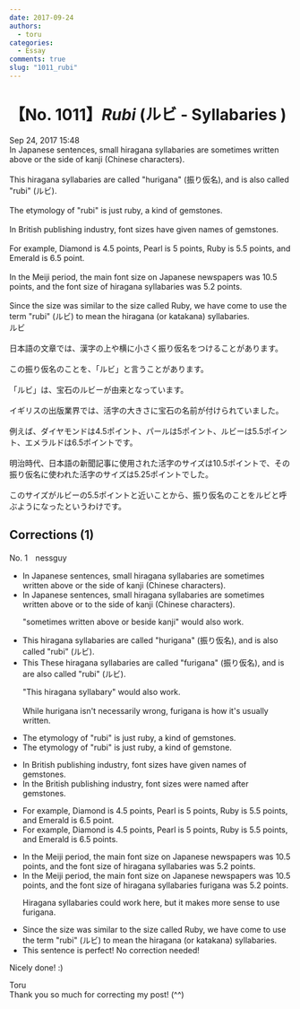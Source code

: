 ```yaml
---
date: 2017-09-24
authors:
  - toru
categories:
  - Essay
comments: true
slug: "1011_rubi"
---
```


# 【No. 1011】<strong><em>Rubi</strong></em> (ルビ - Syllabaries )
<div class="date">Sep 24, 2017 15:48</div>
<div id="post"><div id="body_show_ori">
In Japanese sentences, small hiragana syllabaries are sometimes written above or the side of kanji (Chinese characters).<br/><br/>This hiragana syllabaries are called "hurigana" (振り仮名), and is also called "rubi" (ルビ).<br/><br/>The etymology of "rubi" is just ruby, a kind of gemstones.<br/><br/>In British publishing industry, font sizes have given names of gemstones.<br/><br/>For example, Diamond is 4.5 points, Pearl is 5 points, Ruby is 5.5 points, and Emerald is 6.5 point.<br/><br/>In the Meiji period, the main font size on Japanese newspapers was 10.5 points, and the font size of hiragana syllabaries was 5.2 points.<br/><br/>Since the size was similar to the size called Ruby, we have come to use the term "rubi" (ルビ) to mean the hiragana (or katakana) syllabaries.
</div></div>

<!-- more -->

<div id="post_ja"><div id="body_show_mo">
ルビ<br/><br/>日本語の文章では、漢字の上や横に小さく振り仮名をつけることがあります。<br/><br/>この振り仮名のことを、「ルビ」と言うことがあります。<br/><br/>「ルビ」は、宝石のルビーが由来となっています。<br/><br/>イギリスの出版業界では、活字の大きさに宝石の名前が付けられていました。<br/><br/>例えば、ダイヤモンドは4.5ポイント、パールは5ポイント、ルビーは5.5ポイント、エメラルドは6.5ポイントです。<br/><br/>明治時代、日本語の新聞記事に使用された活字のサイズは10.5ポイントで、その振り仮名に使われた活字のサイズは5.25ポイントでした。<br/><br/>このサイズがルビーの5.5ポイントと近いことから、振り仮名のことをルビと呼ぶようになったというわけです。
</div></div>

## Corrections (1)
<div id="block"><div class="first_name"> No. 1　<span class="just_name">nessguy</span></div><div id="block2">
<ul class="correction_field">
<li class="incorrect">In Japanese sentences, small hiragana syllabaries are sometimes written above or the side of kanji (Chinese characters).</li>
<li class="corrected correct">
In Japanese sentences, small hiragana syllabaries are sometimes written above or <span class="f_blue">to</span> the side of kanji (Chinese characters).
<p class="correction_comment">"sometimes written above or beside kanji" would also work.</p>
</li>
</ul>
<ul class="correction_field">
<li class="incorrect">This hiragana syllabaries are called "hurigana" (振り仮名), and is also called "rubi" (ルビ).</li>
<li class="corrected correct">
<span class="sline">This </span><span class="f_blue">These </span>hiragana syllabaries are called <span class="f_blue">"</span><span class="f_red">furigana</span><span class="f_blue">"</span> (振り仮名), and <span class="sline">is</span><span class="f_blue"> are </span>also called "rubi" (ルビ).
<p class="correction_comment">"This hiragana syllabary" would also work.<br/><br/>While hurigana isn't necessarily wrong, furigana is how it's usually written.</p>
</li>
</ul>
<ul class="correction_field">
<li class="incorrect">The etymology of "rubi" is just ruby, a kind of gemstones.</li>
<li class="corrected correct">
The etymology of "rubi" is just ruby, a kind of <span class="f_red">gemstone</span>.
</li>
</ul>
<ul class="correction_field">
<li class="incorrect">In British publishing industry, font sizes have given names of gemstones.</li>
<li class="corrected correct">
In the British publishing industry, font sizes <span class="f_blue">were named after</span> gemstones.
</li>
</ul>
<ul class="correction_field">
<li class="incorrect">For example, Diamond is 4.5 points, Pearl is 5 points, Ruby is 5.5 points, and Emerald is 6.5 point.</li>
<li class="corrected correct">
For example, Diamond is 4.5 points, Pearl is 5 points, Ruby is 5.5 points, and Emerald is 6.5 point<span class="f_red">s</span>.
</li>
</ul>
<ul class="correction_field">
<li class="incorrect">In the Meiji period, the main font size on Japanese newspapers was 10.5 points, and the font size of hiragana syllabaries was 5.2 points.</li>
<li class="corrected correct">
In the Meiji period, the main font size on Japanese newspapers was 10.5 points, and the font size of <span class="sline">hiragana syllabaries</span> <span class="f_blue">furigana </span>was 5.2 points.
<p class="correction_comment">Hiragana syllabaries could work here, but it makes more sense to use furigana.</p>
</li>
</ul>
<ul class="correction_field">
<li class="incorrect">Since the size was similar to the size called Ruby, we have come to use the term "rubi" (ルビ) to mean the hiragana (or katakana) syllabaries.</li>
<li class="corrected perfect">This sentence is perfect! No correction needed!</li>
</ul>
<p class="comment_small">
 Nicely done! :)
</p>

</div><div class="name"><span class="just_name">Toru</span><br>
Thank you so much for correcting my post! (^^)
</div>
</div>
